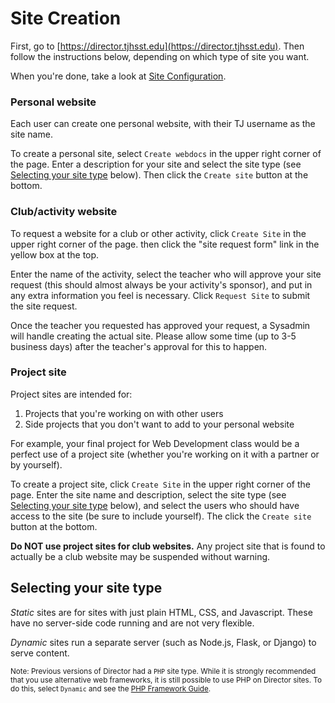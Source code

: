 # Site Creation

First, go to [https://director.tjhsst.edu](https://director.tjhsst.edu). Then follow the instructions below, depending on which type of site you want.

When you're done, take a look at [Site Configuration](site-configuration.md).

### Personal website

Each user can create one personal website, with their TJ username as the site name.

To create a personal site, select `Create webdocs` in the upper right corner of the page. Enter a description for your site and select the site type (see [Selecting your site type](#selecting-your-site-type) below). Then click the `Create site` button at the bottom.

### Club/activity website

To request a website for a club or other activity, click `Create Site` in the upper right corner of the page. then click the "site request form" link in the yellow box at the top.

Enter the name of the activity, select the teacher who will approve your site request (this should almost always be your activity's sponsor), and put in any extra information you feel is necessary. Click `Request Site` to submit the site request.

Once the teacher you requested has approved your request, a Sysadmin will handle creating the actual site. Please allow some time (up to 3-5 business days) after the teacher's approval for this to happen.

### Project site

Project sites are intended for:

1. Projects that you're working on with other users
2. Side projects that you don't want to add to your personal website

For example, your final project for Web Development class would be a perfect use of a project site (whether you're working on it with a partner or by yourself).

To create a project site, click `Create Site` in the upper right corner of the page. Enter the site name and description, select the site type (see [Selecting your site type](#selecting-your-site-type) below), and select the users who should have access to the site (be sure to include yourself). The click the `Create site` button at the bottom.

**Do NOT use project sites for club websites.** Any project site that is found to actually be a club website may be suspended without warning.

## Selecting your site type

*Static* sites are for sites with just plain HTML, CSS, and Javascript. These have no server-side code running and are not very flexible.

*Dynamic* sites run a separate server (such as Node.js, Flask, or Django) to serve content.

<small>Note: Previous versions of Director had a `PHP` site type. While it is strongly recommended that you use alternative web frameworks, it is still possible to use PHP on Director sites. To do this, select `Dynamic` and see the [PHP Framework Guide](/framework-guides/php.md).</small>
